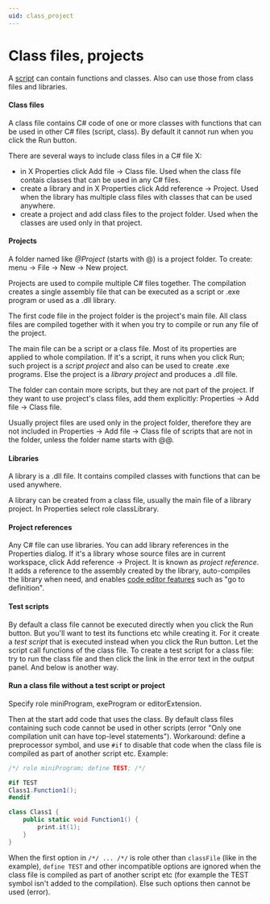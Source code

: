 ```yaml
---
uid: class_project
---
```


# Class files, projects
A [script](xref:script) can contain functions and classes. Also can use those from class files and libraries.

#### Class files
A class file contains C# code of one or more classes with functions that can be used in other C# files (script, class). By default it cannot run when you click the Run button.

There are several ways to include class files in a C# file X:
- in X Properties click Add file -> Class file. Used when the class file contais classes that can be used in any C# files.
- create a library and in X Properties click Add reference -> Project. Used when the library has multiple class files with classes that can be used anywhere.
- create a project and add class files to the project folder. Used when the classes are used only in that project.

#### Projects
A folder named like <i>@Project</i> (starts with @) is a project folder. To create: menu -> File -> New -> New project.

Projects are used to compile multiple C# files together. The compilation creates a single assembly file that can be executed as a script or .exe program or used as a .dll library.

The first code file in the project folder is the project's main file. All class files are compiled together with it when you try to compile or run any file of the project.

The main file can be a script or a class file. Most of its properties are applied to whole compilation. If it's a script, it runs when you click Run; such project is a *script project* and also can be used to create .exe programs. Else the project is a *library project* and produces a .dll file.

The folder can contain more scripts, but they are not part of the project. If they want to use project's class files, add them explicitly: Properties -> Add file -> Class file.

Usually project files are used only in the project folder, therefore they are not included in Properties -> Add file -> Class file of scripts that are not in the folder, unless the folder name starts with @@.

#### Libraries
A library is a .dll file. It contains compiled classes with functions that can be used anywhere.

A library can be created from a class file, usually the main file of a library project. In Properties select role classLibrary.

#### Project references
Any C# file can use libraries. You can add library references in the Properties dialog. If it's a library whose source files are in current workspace, click Add reference -> Project. It is known as *project reference*. It adds a reference to the assembly created by the library, auto-compiles the library when need, and enables [code editor features](xref:code_editor) such as "go to definition".

#### Test scripts
By default a class file cannot be executed directly when you click the Run button. But you'll want to test its functions etc while creating it. For it create a *test script* that is executed instead when you click the Run button. Let the script call functions of the class file. To create a test script for a class file: try to run the class file and then click the link in the error text in the output panel. And below is another way.

#### Run a class file without a test script or project
Specify role miniProgram, exeProgram or editorExtension.

Then at the start add code that uses the class. By default class files containing such code cannot be used in other scripts (error "Only one compilation unit can have top-level statements"). Workaround: define a preprocessor symbol, and use `#if` to disable that code when the class file is compiled as part of another script etc. Example:

```csharp
/*/ role miniProgram; define TEST; /*/

#if TEST
Class1.Function1();
#endif

class Class1 {
	public static void Function1() {
		print.it(1);
	}
}
```

When the first option in `/*/ ... /*/` is role other than `classFile` (like in the example), `define TEST` and other incompatible options are ignored when the class file is compiled as part of another script etc (for example the TEST symbol isn't added to the compilation). Else such options then cannot be used (error).
